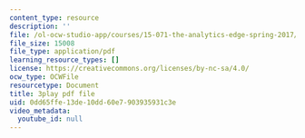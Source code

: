 ```yaml
---
content_type: resource
description: ''
file: /ol-ocw-studio-app/courses/15-071-the-analytics-edge-spring-2017/0dd65ffe13de10dd60e7903935931c3e_Cks6Wn29TLg.pdf
file_size: 15008
file_type: application/pdf
learning_resource_types: []
license: https://creativecommons.org/licenses/by-nc-sa/4.0/
ocw_type: OCWFile
resourcetype: Document
title: 3play pdf file
uid: 0dd65ffe-13de-10dd-60e7-903935931c3e
video_metadata:
  youtube_id: null
---
```

